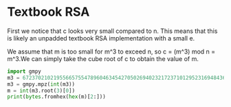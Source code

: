 # Textbook RSA
First we notice that c looks very small compared to n. This means that this is
likely an unpadded textbook RSA implementation with a small e. 

We assume that m is too small for m^3 to exceed n, so c = (m^3) mod n = m^3.We 
can simply take the cube root of c to obtain the value of m. 

```python
import gmpy
m3 = 6723702102195566575547896046345427050269402321723710129523169484368725244810477163972859628425061236015708196514825955512567027029431102776329709158005398302454877751909043868477779833957
m3 = gmpy.mpz(int(m3))
m = int(m3.root(3)[0])
print(bytes.fromhex(hex(m)[2:]))
```